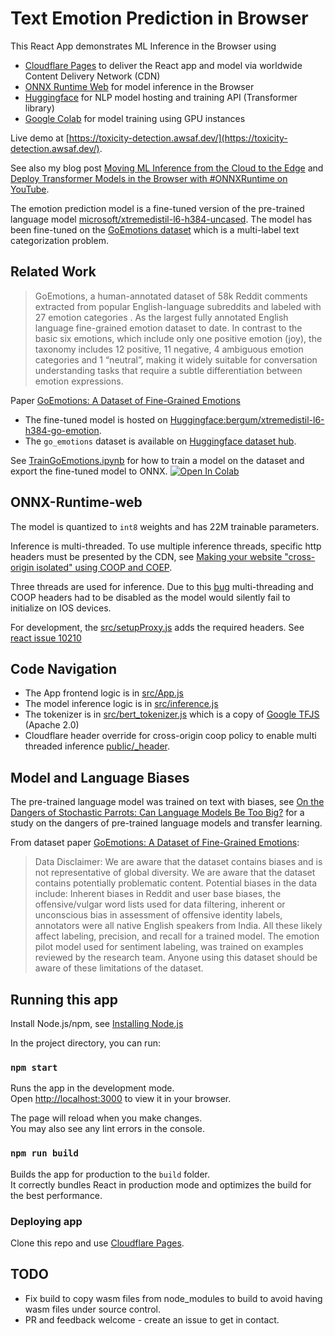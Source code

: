 # Text Emotion Prediction in Browser

This React App demonstrates ML Inference in the Browser using

- [Cloudflare Pages](https://pages.cloudflare.com/) to deliver the React app and model via worldwide Content Delivery Network (CDN)
- [ONNX Runtime Web](https://onnxruntime.ai/) for model inference in the Browser
- [Huggingface](https://huggingface.co/bergum/xtremedistil-l6-h384-go-emotion) for NLP model hosting and training API (Transformer library)
- [Google Colab](https://colab.research.google.com/) for model training using GPU instances

Live demo at [https://toxicity-detection.awsaf.dev/](https://toxicity-detection.awsaf.dev/).

<!-- <p align="center">
  <img src="GoEmotions.gif" />
</p> -->

See also my blog post [Moving ML Inference from the Cloud to the Edge](https://bergum.medium.com/moving-ml-inference-from-the-cloud-to-the-edge-d6f98dbdb2e3?source=friends_link&sk=e8183a3a8c10077110952b213ba5bef4) and [Deploy Transformer Models in the Browser with #ONNXRuntime on YouTube](https://www.youtube.com/watch?v=W_lUGPMW_Eg).

The emotion prediction model is a fine-tuned version of the pre-trained language model
[microsoft/xtremedistil-l6-h384-uncased](https://huggingface.co/microsoft/xtremedistil-l6-h384-uncased).
The model has been fine-tuned on the
[GoEmotions dataset](https://ai.googleblog.com/2021/10/goemotions-dataset-for-fine-grained.html) which is a multi-label
text categorization problem.

## Related Work

> GoEmotions, a human-annotated dataset of 58k Reddit comments extracted from popular English-language subreddits and labeled with 27 emotion categories . As the largest fully annotated English language fine-grained emotion dataset to date. In contrast to the basic six emotions, which include only one positive emotion (joy), the taxonomy includes 12 positive, 11 negative, 4 ambiguous emotion categories and 1 “neutral”, making it widely suitable for conversation understanding tasks that require a subtle differentiation between emotion expressions.

Paper [GoEmotions: A Dataset of Fine-Grained Emotions](https://arxiv.org/pdf/2005.00547.pdf)

- The fine-tuned model is hosted on [Huggingface:bergum/xtremedistil-l6-h384-go-emotion](https://huggingface.co/bergum/xtremedistil-l6-h384-go-emotion).
- The `go_emotions` dataset is available on [Huggingface dataset hub](https://huggingface.co/datasets/go_emotions).

See [TrainGoEmotions.ipynb](TrainGoEmotions.ipynb) for how to train a model on the dataset and export the fine-tuned model to ONNX.
[![Open In Colab](https://colab.research.google.com/assets/colab-badge.svg)](https://colab.research.google.com/github/jobergum/emotion/blob/main/TrainGoEmotions.ipynb)

## ONNX-Runtime-web

The model is quantized to `int8` weights and has 22M trainable parameters.

Inference is multi-threaded. To use
multiple inference threads, specific http headers must be presented by the CDN, see
[Making your website "cross-origin isolated" using COOP and COEP](https://web.dev/coop-coep/).

Three threads are used for inference. Due to this [bug](https://github.com/microsoft/onnxruntime/issues/11679)
multi-threading and COOP headers had to be disabled as the model would silently fail to initialize on IOS devices.

For development, the [src/setupProxy.js](src/setupProxy.js) adds the required headers.
See [react issue 10210](https://github.com/facebook/create-react-app/issues/10210)

## Code Navigation

- The App frontend logic is in [src/App.js](src/App.js)
- The model inference logic is in [src/inference.js](src/inference.js)
- The tokenizer is in [src/bert_tokenizer.js](src/bert_tokenizer.ts) which is a copy of [Google TFJS](https://raw.githubusercontent.com/tensorflow/tfjs-models/master/qna/src/bert_tokenizer.ts) (Apache 2.0)
- Cloudflare header override for cross-origin coop policy to enable multi threaded inference [public/\_header](public/_headers).

## Model and Language Biases

The pre-trained language model was trained on text with biases,
see [On the Dangers of Stochastic Parrots: Can Language Models Be Too Big?](https://dl.acm.org/doi/10.1145/3442188.3445922)
for a study on the dangers of pre-trained language models and transfer learning.

From dataset paper [GoEmotions: A Dataset of Fine-Grained Emotions](https://arxiv.org/pdf/2005.00547.pdf):

> Data Disclaimer: We are aware that the dataset
> contains biases and is not representative of global
> diversity. We are aware that the dataset contains
> potentially problematic content. Potential biases in
> the data include: Inherent biases in Reddit and user
> base biases, the offensive/vulgar word lists used
> for data filtering, inherent or unconscious bias in
> assessment of offensive identity labels, annotators
> were all native English speakers from India. All
> these likely affect labeling, precision, and recall
> for a trained model. The emotion pilot model used
> for sentiment labeling, was trained on examples
> reviewed by the research team. Anyone using this
> dataset should be aware of these limitations of the
> dataset.

## Running this app

Install Node.js/npm, see [Installing Node.js](https://docs.npmjs.com/downloading-and-installing-node-js-and-npm)

In the project directory, you can run:

### `npm start`

Runs the app in the development mode.\
Open [http://localhost:3000](http://localhost:3000) to view it in your browser.

The page will reload when you make changes.\
You may also see any lint errors in the console.

### `npm run build`

Builds the app for production to the `build` folder.\
It correctly bundles React in production mode and optimizes the build for the best performance.

### Deploying app

Clone this repo and use [Cloudflare Pages](https://pages.cloudflare.com/).

## TODO

- Fix build to copy wasm files from node_modules to build to avoid having wasm files under source control.
- PR and feedback welcome - create an issue to get in contact.
